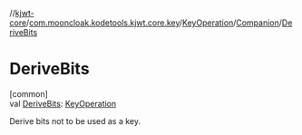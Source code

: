 //[kjwt-core](../../../../index.md)/[com.mooncloak.kodetools.kjwt.core.key](../../index.md)/[KeyOperation](../index.md)/[Companion](index.md)/[DeriveBits](-derive-bits.md)

# DeriveBits

[common]\
val [DeriveBits](-derive-bits.md): [KeyOperation](../index.md)

Derive bits not to be used as a key.
